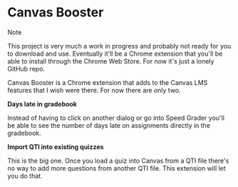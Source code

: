 # Canvas Booster

> [!NOTE]
> This project is very much a work in progress and probably not ready for you to download and use. Eventually it'll be a Chrome extension that you'll be able to install through the Chrome Web Store. For now it's just a lonely GitHub repo.

Canvas Booster is a Chrome extension that adds to the Canvas LMS features that I wish were there. For now there are only two.

**Days late in gradebook**

Instead of having to click on another dialog or go into Speed Grader you'll be able to see the number of days late on assignments directly in the gradebook. 

**Import QTI into existing quizzes**

This is the big one. Once you load a quiz into Canvas from a QTI file there's no way to add more questions from another QTI file. This extension will let you do that.
